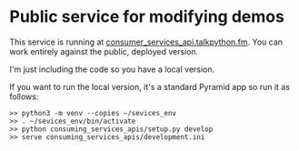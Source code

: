 # Public service for modifying demos

This service is running at [consumer_services_api.talkpython.fm](http://consumer_services_api.talkpython.fm/). You can work entirely against the public, deployed version.

I'm just including the code so you have a local version. 

If you want to run the local version, it's a standard Pyramid app so run it as follows:

    >> python3 -m venv --copies ~/sevices_env
    >> . ~/sevices_env/bin/activate
    >> python consuming_services_apis/setup.py develop
    >> serve consuming_services_apis/development.ini